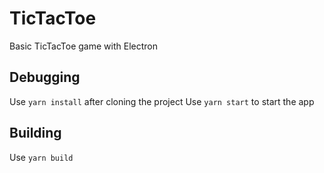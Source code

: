 # TicTacToe

Basic TicTacToe game with Electron

## Debugging

Use `yarn install` after cloning the project
Use `yarn start` to start the app

## Building

Use `yarn build`
